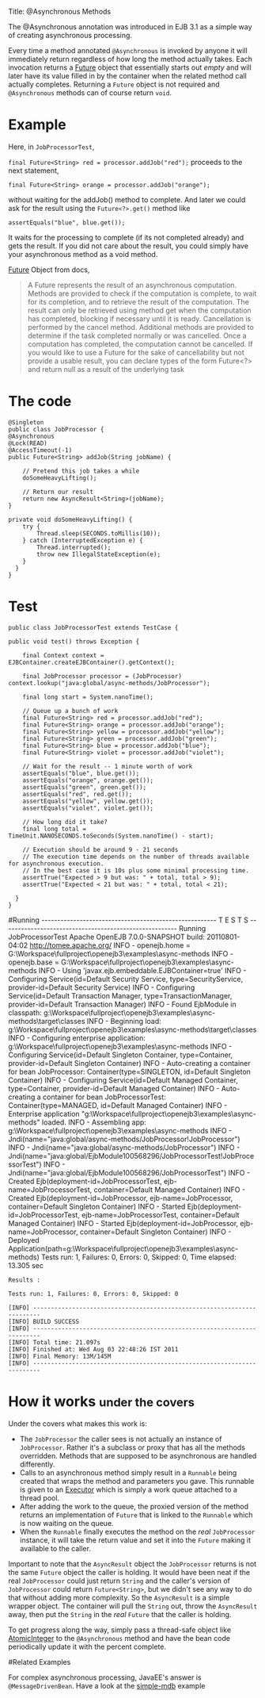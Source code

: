 Title: @Asynchronous Methods

The @Asynchronous annotation was introduced in EJB 3.1 as a simple way of creating asynchronous processing.

Every time a method annotated `@Asynchronous` is invoked by anyone it will immediately return regardless of how long the method actually takes.  Each invocation returns a [Future][1] object that essentially starts out *empty* and will later have its value filled in by the container when the related method call actually completes.  Returning a `Future` object is not required and `@Asynchronous` methods can of course return `void`.

# Example

Here, in `JobProcessorTest`,

`final Future<String> red = processor.addJob("red");`
proceeds to the next statement,

`final Future<String> orange = processor.addJob("orange");`

without waiting for the addJob() method to complete. And later we could ask for the result using the `Future<?>.get()` method like

`assertEquals("blue", blue.get());`

It waits for the processing to complete (if its not completed already) and gets the result. If you did not care about the result, you could simply have your asynchronous method as a void method.

[Future][1] Object from docs,

> A Future represents the result of an asynchronous computation. Methods are provided to check if the computation is complete, to wait for its completion, and to retrieve the result of the computation. The result can only be retrieved using method get when the computation has completed, blocking if necessary until it is ready. Cancellation is performed by the cancel method. Additional methods are provided to determine if the task completed normally or was cancelled. Once a computation has completed, the computation cannot be cancelled. If you would like to use a Future for the sake of cancellability but not provide a usable result, you can declare types of the form Future<?> and return null as a result of the underlying task



# The code
    @Singleton
    public class JobProcessor {
    @Asynchronous
    @Lock(READ)
    @AccessTimeout(-1)
    public Future<String> addJob(String jobName) {

        // Pretend this job takes a while
        doSomeHeavyLifting();

        // Return our result
        return new AsyncResult<String>(jobName);
    }

    private void doSomeHeavyLifting() {
        try {
            Thread.sleep(SECONDS.toMillis(10));
        } catch (InterruptedException e) {
            Thread.interrupted();
            throw new IllegalStateException(e);
        }
      }
    }
# Test
    public class JobProcessorTest extends TestCase {

    public void test() throws Exception {

        final Context context = EJBContainer.createEJBContainer().getContext();

        final JobProcessor processor = (JobProcessor) context.lookup("java:global/async-methods/JobProcessor");

        final long start = System.nanoTime();

        // Queue up a bunch of work
        final Future<String> red = processor.addJob("red");
        final Future<String> orange = processor.addJob("orange");
        final Future<String> yellow = processor.addJob("yellow");
        final Future<String> green = processor.addJob("green");
        final Future<String> blue = processor.addJob("blue");
        final Future<String> violet = processor.addJob("violet");

        // Wait for the result -- 1 minute worth of work
        assertEquals("blue", blue.get());
        assertEquals("orange", orange.get());
        assertEquals("green", green.get());
        assertEquals("red", red.get());
        assertEquals("yellow", yellow.get());
        assertEquals("violet", violet.get());

        // How long did it take?
        final long total = TimeUnit.NANOSECONDS.toSeconds(System.nanoTime() - start);

        // Execution should be around 9 - 21 seconds
		// The execution time depends on the number of threads available for asynchronous execution.
		// In the best case it is 10s plus some minimal processing time. 
        assertTrue("Expected > 9 but was: " + total, total > 9);
        assertTrue("Expected < 21 but was: " + total, total < 21);

      }
    }
#Running
    -------------------------------------------------------
     T E S T S
    -------------------------------------------------------
    Running JobProcessorTest
    Apache OpenEJB 7.0.0-SNAPSHOT    build: 20110801-04:02
    http://tomee.apache.org/
    INFO - openejb.home = G:\Workspace\fullproject\openejb3\examples\async-methods
    INFO - openejb.base = G:\Workspace\fullproject\openejb3\examples\async-methods
    INFO - Using 'javax.ejb.embeddable.EJBContainer=true'
    INFO - Configuring Service(id=Default Security Service, type=SecurityService, provider-id=Default Security Service)
    INFO - Configuring Service(id=Default Transaction Manager, type=TransactionManager, provider-id=Default Transaction Manager)
    INFO - Found EjbModule in classpath: g:\Workspace\fullproject\openejb3\examples\async-methods\target\classes
    INFO - Beginning load: g:\Workspace\fullproject\openejb3\examples\async-methods\target\classes
    INFO - Configuring enterprise application: g:\Workspace\fullproject\openejb3\examples\async-methods
    INFO - Configuring Service(id=Default Singleton Container, type=Container, provider-id=Default Singleton Container)
    INFO - Auto-creating a container for bean JobProcessor: Container(type=SINGLETON, id=Default Singleton Container)
    INFO - Configuring Service(id=Default Managed Container, type=Container, provider-id=Default Managed Container)
    INFO - Auto-creating a container for bean JobProcessorTest: Container(type=MANAGED, id=Default Managed Container)
    INFO - Enterprise application "g:\Workspace\fullproject\openejb3\examples\async-methods" loaded.
    INFO - Assembling app: g:\Workspace\fullproject\openejb3\examples\async-methods
    INFO - Jndi(name="java:global/async-methods/JobProcessor!JobProcessor")
    INFO - Jndi(name="java:global/async-methods/JobProcessor")
    INFO - Jndi(name="java:global/EjbModule100568296/JobProcessorTest!JobProcessorTest")
    INFO - Jndi(name="java:global/EjbModule100568296/JobProcessorTest")
    INFO - Created Ejb(deployment-id=JobProcessorTest, ejb-name=JobProcessorTest, container=Default Managed Container)
    INFO - Created Ejb(deployment-id=JobProcessor, ejb-name=JobProcessor, container=Default Singleton Container)
    INFO - Started Ejb(deployment-id=JobProcessorTest, ejb-name=JobProcessorTest, container=Default Managed Container)
    INFO - Started Ejb(deployment-id=JobProcessor, ejb-name=JobProcessor, container=Default Singleton Container)
    INFO - Deployed Application(path=g:\Workspace\fullproject\openejb3\examples\async-methods)
    Tests run: 1, Failures: 0, Errors: 0, Skipped: 0, Time elapsed: 13.305 sec

    Results :

    Tests run: 1, Failures: 0, Errors: 0, Skipped: 0

    [INFO] ------------------------------------------------------------------------
    [INFO] BUILD SUCCESS
    [INFO] ------------------------------------------------------------------------
    [INFO] Total time: 21.097s
    [INFO] Finished at: Wed Aug 03 22:48:26 IST 2011
    [INFO] Final Memory: 13M/145M
    [INFO] ------------------------------------------------------------------------

# How it works <small>under the covers</small>

Under the covers what makes this work is:

  - The `JobProcessor` the caller sees is not actually an instance of `JobProcessor`.  Rather it's a subclass or proxy that has all the methods overridden.  Methods that are supposed to be asynchronous are handled differently.
  - Calls to an asynchronous method simply result in a `Runnable` being created that wraps the method and parameters you gave.  This runnable is given to an [Executor][3] which is simply a work queue attached to a thread pool.
  - After adding the work to the queue, the proxied version of the method returns an implementation of `Future` that is linked to the `Runnable` which is now waiting on the queue.
  - When the `Runnable` finally executes the method on the *real* `JobProcessor` instance, it will take the return value and set it into the `Future` making it available to the caller.

Important to note that the `AsyncResult` object the `JobProcessor` returns is not the same `Future` object the caller is holding.  It would have been neat if the real `JobProcessor` could just return `String` and the caller's version of `JobProcessor` could return `Future<String>`, but we didn't see any way to do that without adding more complexity.  So the `AsyncResult` is a simple wrapper object.  The container will pull the `String` out, throw the `AsyncResult` away, then put the `String` in the *real* `Future` that the caller is holding.

To get progress along the way, simply pass a thread-safe object like [AtomicInteger][4] to the `@Asynchronous` method and have the bean code periodically update it with the percent complete.

#Related Examples

For complex asynchronous processing, JavaEE's answer is `@MessageDrivenBean`. Have a look at the [simple-mdb](../simple-mdb/README.html) example

[1]: http://download.oracle.com/javase/6/docs/api/java/util/concurrent/Future.html
[3]: http://download.oracle.com/javase/6/docs/api/java/util/concurrent/Executor.html
[4]: http://download.oracle.com/javase/6/docs/api/java/util/concurrent/atomic/AtomicInteger.html

